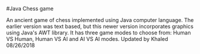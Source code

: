 #Java Chess game

An ancient game of chess implemented using Java computer language. The earlier version was text based, but this newer
version incorporates graphics using Java's AWT library. It has three game modes to choose from: Human VS Human,
Human VS AI and AI VS AI modes.
Updated by Khaled 08/26/2018 